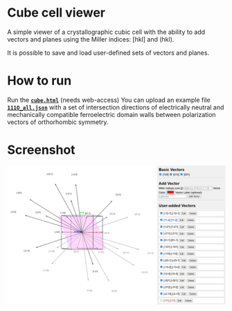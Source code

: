 # Cube cell viewer
A simple viewer of a crystallographic cubic cell with the ability to add vectors and planes using the Miller indices: [hkl] and (hkl).

It is possible to save and load user-defined sets of vectors and planes. 


# How to run
Run the [**`cube.html`**](./cube.html) (needs web-access)
You can upload an example file [**`111O_all.json`**](./111O_all.json) with a set of intersection directions of electrically neutral and mechanically compatible ferroelectric domain walls between polarization vectors of orthorhombic symmetry.

# Screenshot
![picture](https://github.com/bddah/cube-cell-viewer/blob/main/Screenshot_2.jpg)

